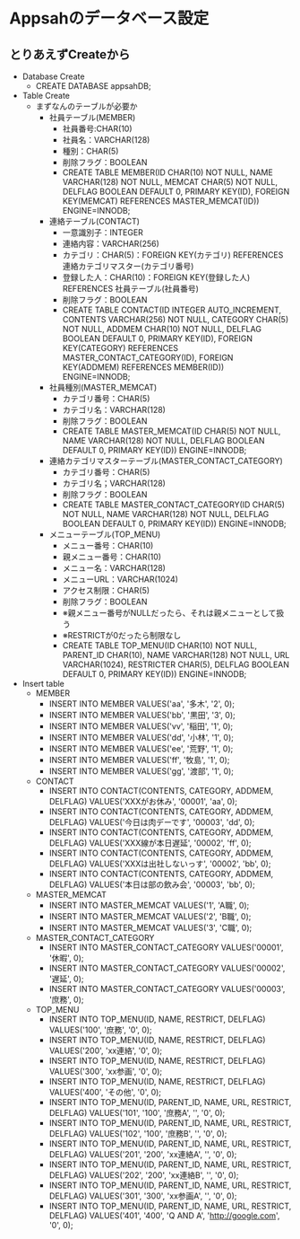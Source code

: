 # Appsahのデータベース設定

## とりあえずCreateから
* Database Create
	* CREATE DATABASE appsahDB;
* Table Create
	* まずなんのテーブルが必要か
		* 社員テーブル(MEMBER)
			* 社員番号:CHAR(10)
			* 社員名：VARCHAR(128)
			* 種別：CHAR(5)
			* 削除フラグ：BOOLEAN
			* CREATE TABLE MEMBER(ID CHAR(10) NOT NULL, NAME VARCHAR(128) NOT NULL, MEMCAT CHAR(5) NOT NULL, DELFLAG BOOLEAN DEFAULT 0, PRIMARY KEY(ID), FOREIGN KEY(MEMCAT) REFERENCES MASTER_MEMCAT(ID)) ENGINE=INNODB;
		* 連絡テーブル(CONTACT)
			* 一意識別子：INTEGER
			* 連絡内容：VARCHAR(256)
			* カテゴリ：CHAR(5)：FOREIGN KEY(カテゴリ) REFERENCES 連絡カテゴリマスター(カテゴリ番号)
			* 登録した人：CHAR(10)：FOREIGN KEY(登録した人) REFERENCES 社員テーブル(社員番号)
			* 削除フラグ：BOOLEAN
			* CREATE TABLE CONTACT(ID INTEGER AUTO_INCREMENT, CONTENTS VARCHAR(256) NOT NULL, CATEGORY CHAR(5) NOT NULL, ADDMEM CHAR(10) NOT NULL, DELFLAG BOOLEAN DEFAULT 0, PRIMARY KEY(ID), FOREIGN KEY(CATEGORY) REFERENCES MASTER_CONTACT_CATEGORY(ID), FOREIGN KEY(ADDMEM) REFERENCES MEMBER(ID)) ENGINE=INNODB;
        * 社員種別(MASTER_MEMCAT)
        	* カテゴリ番号：CHAR(5)
        	* カテゴリ名：VARCHAR(128)
        	* 削除フラグ：BOOLEAN
        	* CREATE TABLE MASTER_MEMCAT(ID CHAR(5) NOT NULL, NAME VARCHAR(128) NOT NULL, DELFLAG BOOLEAN DEFAULT 0, PRIMARY KEY(ID)) ENGINE=INNODB;
        * 連絡カテゴリマスターテーブル(MASTER_CONTACT_CATEGORY)
        	* カテゴリ番号：CHAR(5)
        	* カテゴリ名；VARCHAR(128)
        	* 削除フラグ：BOOLEAN
        	* CREATE TABLE MASTER_CONTACT_CATEGORY(ID CHAR(5) NOT NULL, NAME VARCHAR(128) NOT NULL, DELFLAG BOOLEAN DEFAULT 0, PRIMARY KEY(ID)) ENGINE=INNODB;
        * メニューテーブル(TOP_MENU)
        	* メニュー番号：CHAR(10)
        	* 親メニュー番号：CHAR(10)
        	* メニュー名：VARCHAR(128)
        	* メニューURL：VARCHAR(1024)
        	* アクセス制限：CHAR(5)
        	* 削除フラグ：BOOLEAN
        	* ※親メニュー番号がNULLだったら、それは親メニューとして扱う
        	* ※RESTRICTが0だったら制限なし
        	* CREATE TABLE TOP_MENU(ID CHAR(10) NOT NULL, PARENT_ID CHAR(10), NAME VARCHAR(128) NOT NULL, URL VARCHAR(1024), RESTRICTER CHAR(5), DELFLAG BOOLEAN DEFAULT 0, PRIMARY KEY(ID)) ENGINE=INNODB;
* Insert table
	* MEMBER
		* INSERT INTO MEMBER VALUES('aa', '多木', '2', 0);
		* INSERT INTO MEMBER VALUES('bb', '黒田', '3', 0);
		* INSERT INTO MEMBER VALUES('vv', '稲田', '1', 0);
		* INSERT INTO MEMBER VALUES('dd', '小林', '1', 0);
		* INSERT INTO MEMBER VALUES('ee', '荒野', '1', 0);
		* INSERT INTO MEMBER VALUES('ff', '牧島', '1', 0);
		* INSERT INTO MEMBER VALUES('gg', '渡部', '1', 0);
	* CONTACT
		* INSERT INTO CONTACT(CONTENTS, CATEGORY, ADDMEM, DELFLAG) VALUES('XXXがお休み', '00001', 'aa', 0);
		* INSERT INTO CONTACT(CONTENTS, CATEGORY, ADDMEM, DELFLAG) VALUES('今日は肉デーです', '00003', 'dd', 0);
		* INSERT INTO CONTACT(CONTENTS, CATEGORY, ADDMEM, DELFLAG) VALUES('XXX線が本日遅延', '00002', 'ff', 0);
		* INSERT INTO CONTACT(CONTENTS, CATEGORY, ADDMEM, DELFLAG) VALUES('XXXは出社しないっす', '00002', 'bb', 0);
		* INSERT INTO CONTACT(CONTENTS, CATEGORY, ADDMEM, DELFLAG) VALUES('本日は部の飲み会', '00003', 'bb', 0);
    * MASTER_MEMCAT
    	* INSERT INTO MASTER_MEMCAT VALUES('1', 'A職', 0);
    	* INSERT INTO MASTER_MEMCAT VALUES('2', 'B職', 0);
    	* INSERT INTO MASTER_MEMCAT VALUES('3', 'C職', 0);
	* MASTER_CONTACT_CATEGORY
		* INSERT INTO MASTER_CONTACT_CATEGORY VALUES('00001', '休暇', 0);
		* INSERT INTO MASTER_CONTACT_CATEGORY VALUES('00002', '遅延', 0);
		* INSERT INTO MASTER_CONTACT_CATEGORY VALUES('00003', '庶務', 0);
	* TOP_MENU
		* INSERT INTO TOP_MENU(ID, NAME, RESTRICT, DELFLAG) VALUES('100', '庶務', '0', 0);
		* INSERT INTO TOP_MENU(ID, NAME, RESTRICT, DELFLAG) VALUES('200', 'xx連絡', '0', 0);
		* INSERT INTO TOP_MENU(ID, NAME, RESTRICT, DELFLAG) VALUES('300', 'xx参画', '0', 0);
		* INSERT INTO TOP_MENU(ID, NAME, RESTRICT, DELFLAG) VALUES('400', 'その他', '0', 0);
		* INSERT INTO TOP_MENU(ID, PARENT_ID, NAME, URL, RESTRICT, DELFLAG) VALUES('101', '100', '庶務A', '', '0', 0);
		* INSERT INTO TOP_MENU(ID, PARENT_ID, NAME, URL, RESTRICT, DELFLAG) VALUES('102', '100', '庶務B', '', '0', 0);
		* INSERT INTO TOP_MENU(ID, PARENT_ID, NAME, URL, RESTRICT, DELFLAG) VALUES('201', '200', 'xx連絡A', '', '0', 0);
		* INSERT INTO TOP_MENU(ID, PARENT_ID, NAME, URL, RESTRICT, DELFLAG) VALUES('202', '200', 'xx連絡B', '', '0', 0);
		* INSERT INTO TOP_MENU(ID, PARENT_ID, NAME, URL, RESTRICT, DELFLAG) VALUES('301', '300', 'xx参画A', '', '0', 0);
		* INSERT INTO TOP_MENU(ID, PARENT_ID, NAME, URL, RESTRICT, DELFLAG) VALUES('401', '400', 'Q AND A', 'http://google.com', '0', 0);